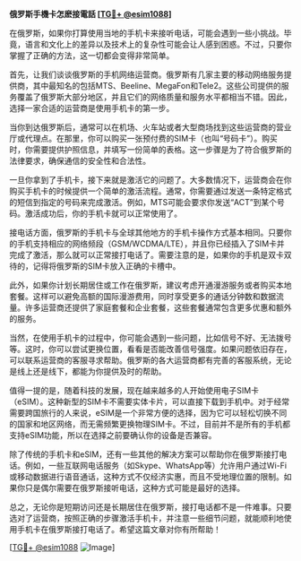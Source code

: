 **俄罗斯手機卡怎麽接電話 [[TG💪+ @esim1088](https://t.me/s/esim1088)]**

在俄罗斯，如果你打算使用当地的手机卡来接听电话，可能会遇到一些小挑战。毕竟，语言和文化上的差异以及技术上的复杂性可能会让人感到困惑。不过，只要你掌握了正确的方法，这一切都会变得非常简单。

首先，让我们谈谈俄罗斯的手机网络运营商。俄罗斯有几家主要的移动网络服务提供商，其中最知名的包括MTS、Beeline、MegaFon和Tele2。这些公司提供的服务覆盖了俄罗斯大部分地区，并且它们的网络质量和服务水平都相当不错。因此，选择一家合适的运营商是使用手机卡的第一步。

当你到达俄罗斯后，通常可以在机场、火车站或者大型商场找到这些运营商的营业厅或代理点。在那里，你可以购买一张预付费的SIM卡（也叫“号码卡”）。购买时，你需要提供护照信息，并填写一份简单的表格。这一步骤是为了符合俄罗斯的法律要求，确保通信的安全性和合法性。

一旦你拿到了手机卡，接下来就是激活它的问题了。大多数情况下，运营商会在你购买手机卡的时候提供一个简单的激活流程。通常，你需要通过发送一条特定格式的短信到指定的号码来完成激活。例如，MTS可能会要求你发送“ACT”到某个号码。激活成功后，你的手机卡就可以正常使用了。

接电话方面，俄罗斯的手机卡与全球其他地方的手机卡操作方式基本相同。只要你的手机支持相应的网络频段（GSM/WCDMA/LTE），并且你已经插入了SIM卡并完成了激活，那么就可以正常接打电话了。需要注意的是，如果你的手机是双卡双待的，记得将俄罗斯的SIM卡放入正确的卡槽中。

此外，如果你计划长期居住或工作在俄罗斯，建议考虑开通漫游服务或者购买本地套餐。这样可以避免高额的国际漫游费用，同时享受更多的通话分钟数和数据流量。许多运营商还提供了家庭套餐和企业套餐，这些套餐通常包含更多优惠和额外的服务。

当然，在使用手机卡的过程中，你可能会遇到一些问题，比如信号不好、无法拨号等。这时，你可以尝试更换位置，看看是否能改善信号强度。如果问题依旧存在，可以联系运营商的客服寻求帮助。俄罗斯的各大运营商都有完善的客服系统，无论是线上还是线下，都能为你提供及时的帮助。

值得一提的是，随着科技的发展，现在越来越多的人开始使用电子SIM卡（eSIM）。这种新型的SIM卡不需要实体卡片，可以直接下载到手机中。对于经常需要跨国旅行的人来说，eSIM是一个非常方便的选择，因为它可以轻松切换不同的国家和地区网络，而无需频繁更换物理SIM卡。不过，目前并不是所有的手机都支持eSIM功能，所以在选择之前要确认你的设备是否兼容。

除了传统的手机卡和eSIM，还有一些其他的解决方案可以帮助你在俄罗斯接打电话。例如，一些互联网电话服务（如Skype、WhatsApp等）允许用户通过Wi-Fi或移动数据进行语音通话，这种方式不仅经济实惠，而且不受地理位置的限制。如果你只是偶尔需要在俄罗斯接听电话，这种方式可能是最好的选择。

总之，无论你是短期访问还是长期居住在俄罗斯，接打电话都不是一件难事。只要选对了运营商，按照正确的步骤激活手机卡，并注意一些细节问题，就能顺利地使用手机卡在俄罗斯接打电话了。希望这篇文章对你有所帮助！

[[TG💪+ @esim1088](https://t.me/s/esim1088) ![Image](https://i.postimg.cc/4NQfJmqS/Snipaste-2025-05-13-00-14-12.png)]